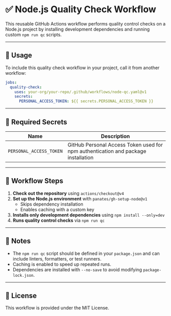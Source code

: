 # ✅ Node.js Quality Check Workflow

This reusable GitHub Actions workflow performs quality control checks on a Node.js project by installing development
dependencies and running custom `npm run qc` scripts.

---

## 🚀 Usage

To include this quality check workflow in your project, call it from another workflow:

```yaml
jobs:
  quality-check:
    uses: your-org/your-repo/.github/workflows/node-qc.yaml@v1
    secrets:
      PERSONAL_ACCESS_TOKEN: ${{ secrets.PERSONAL_ACCESS_TOKEN }}
```

---

## 🔐 Required Secrets

| Name                    | Description                                                                       |
|-------------------------|-----------------------------------------------------------------------------------|
| `PERSONAL_ACCESS_TOKEN` | GitHub Personal Access Token used for npm authentication and package installation |

---

## 🧪 Workflow Steps

1. **Check out the repository** using `actions/checkout@v4`
2. **Set up the Node.js environment** with `panates/gh-setup-node@v1`
    - Skips dependency installation
    - Enables caching with a custom key
3. **Installs only development dependencies** using `npm install --only=dev`
4. **Runs quality control checks** via `npm run qc`

---

## 📄 Notes

- The `npm run qc` script should be defined in your `package.json` and can include linters, formatters, or test runners.
- Caching is enabled to speed up repeated runs.
- Dependencies are installed with `--no-save` to avoid modifying `package-lock.json`.

---

## 📄 License

This workflow is provided under the MIT License.
